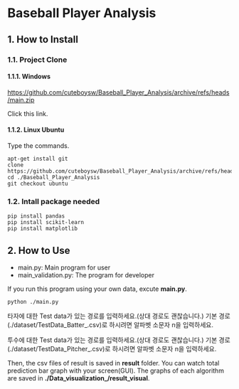 # Baseball Player Analysis

## 1. How to Install

### 1.1. Project Clone

#### 1.1.1. Windows

https://github.com/cuteboysw/Baseball_Player_Analysis/archive/refs/heads/main.zip

Click this link.

#### 1.1.2. Linux Ubuntu

Type the commands.

```
apt-get install git
clone https://github.com/cuteboysw/Baseball_Player_Analysis/archive/refs/heads/main.zip
cd ./Baseball_Player_Analysis
git checkout ubuntu
```

### 1.2. Intall package needed
```
pip install pandas
pip install scikit-learn
pip install matplotlib
```

## 2. How to Use
* main.py: Main program for user
* main_validation.py: The program for developer

If you run this program using your own data, excute **main.py**.

```
python ./main.py
```

타자에 대한 Test data가 있는 경로를 입력하세요.(상대 경로도 괜찮습니다.) 기본 경로(./dataset/TestData_Batter_.csv)로 하시려면 알파벳 소문자 n을 입력하세요.

투수에 대한 Test data가 있는 경로를 입력하세요.(상대 경로도 괜찮습니다.) 기본 경로(./dataset/TestData_Pitcher_.csv)로 하시려면 알파벳 소문자 n을 입력하세요.

Then, the csv files of result is saved in **result** folder. You can watch total prediction bar graph with your screen(GUI). The graphs of each algorithm are saved in **./Data_visualization_/result_visual**.